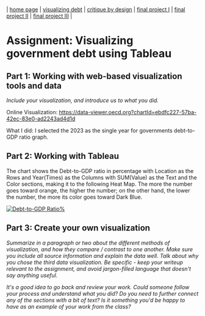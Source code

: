 | [home page](https://cmustudent.github.io/tswd-portfolio-templates/) | [visualizing debt](visualizing-government-debt) | [critique by design](critique-by-design) | [final project I](final-project-part-one) | [final project II](final-project-part-two) | [final project III](final-project-part-three) |

# Assignment: Visualizing government debt using Tableau

## Part 1: Working with web-based visualization tools and data

_Include your visualization, and introduce us to what you did._

Online Visualization: <https://data-viewer.oecd.org?chartId=ebdfc227-57ba-42ec-83e0-ad2243ad4d1d>

What I did: I selected the 2023 as the single year for governments debt-to-GDP ratio graph.

## Part 2: Working with Tableau

The chart shows the Debt-to-GDP ratio in percentage with Location as the Rows and Year(Times) as the Columns with SUM(Value) as the Text and the Color sections, making it to the following Heat Map. The more the number goes toward orange, the higher the number; on the other hand, the lower the number, the more its color goes toward Dark Blue.

<div class='tableauPlaceholder' id='viz1725567390614' style='position: relative'><noscript><a href='#'><img alt='Debt-to-GDP Ratio% ' src='https:&#47;&#47;public.tableau.com&#47;static&#47;images&#47;TS&#47;TSD-VisualizinggovernmentdebtusingTableau-Part2-DavidZou&#47;Debt-to-GDPRatio&#47;1_rss.png' style='border: none' /></a></noscript><object class='tableauViz'  style='display:none;'><param name='host_url' value='https%3A%2F%2Fpublic.tableau.com%2F' /> <param name='embed_code_version' value='3' /> <param name='site_root' value='' /><param name='name' value='TSD-VisualizinggovernmentdebtusingTableau-Part2-DavidZou&#47;Debt-to-GDPRatio' /><param name='tabs' value='no' /><param name='toolbar' value='yes' /><param name='static_image' value='https:&#47;&#47;public.tableau.com&#47;static&#47;images&#47;TS&#47;TSD-VisualizinggovernmentdebtusingTableau-Part2-DavidZou&#47;Debt-to-GDPRatio&#47;1.png' /> <param name='animate_transition' value='yes' /><param name='display_static_image' value='yes' /><param name='display_spinner' value='yes' /><param name='display_overlay' value='yes' /><param name='display_count' value='yes' /><param name='language' value='en-US' /><param name='filter' value='publish=yes' /></object></div> 
<script type='text/javascript'>
  var divElement = document.getElementById('viz1725567390614');
  var vizElement = divElement.getElementsByTagName('object')[0];
  vizElement.style.width='100%';vizElement.style.height=(divElement.offsetWidth*0.75)+'px';
  var scriptElement = document.createElement('script');
  scriptElement.src = 'https://public.tableau.com/javascripts/api/viz_v1.js';
  vizElement.parentNode.insertBefore(scriptElement, vizElement);
</script>

## Part 3: Create your own visualization

_Summarize in a paragraph or two about the different methods of visualization, and how they compare / contrast to one another. Make sure you include all source information and explain the data well.  Talk about why you chose the third data visualization.  Be specific - keep your writeup relevant to the assignment, and avoid jargon-filled language that doesn't say anything useful._

_It's a good idea to go back and review your work.  Could someone follow your process and understand what you did?  Do you need to further connect any of the sections with a bit of text?  Is it something you'd be happy to have as an example of your work from the class?_



